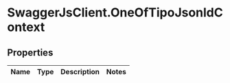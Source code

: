 # SwaggerJsClient.OneOfTipoJsonldContext

## Properties

| Name | Type | Description | Notes |
| ---- | ---- | ----------- | ----- |
